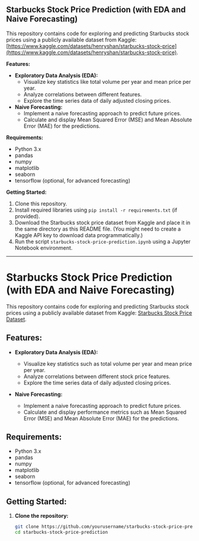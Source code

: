## Starbucks Stock Price Prediction (with EDA and Naive Forecasting)

This repository contains code for exploring and predicting Starbucks stock prices using a publicly available dataset from Kaggle: [https://www.kaggle.com/datasets/henryshan/starbucks-stock-price](https://www.kaggle.com/datasets/henryshan/starbucks-stock-price). 

**Features:**

- **Exploratory Data Analysis (EDA):**
    - Visualize key statistics like total volume per year and mean price per year.
    - Analyze correlations between different features.
    - Explore the time series data of daily adjusted closing prices.
- **Naive Forecasting:**
    - Implement a naive forecasting approach to predict future prices.
    - Calculate and display Mean Squared Error (MSE) and Mean Absolute Error (MAE) for the predictions.

**Requirements:**

- Python 3.x
- pandas
- numpy
- matplotlib
- seaborn
- tensorflow (optional, for advanced forecasting)

**Getting Started:**

1. Clone this repository.
2. Install required libraries using `pip install -r requirements.txt` (if provided).
3. Download the Starbucks stock price dataset from Kaggle and place it in the same directory as this README file. (You might need to create a Kaggle API key to download data programmatically.)
4. Run the script `starbucks-stock-price-prediction.ipynb` using a Jupyter Notebook environment.

------------------------------------------------------------------------------------------------------------------------------------------------------------------------
# Starbucks Stock Price Prediction (with EDA and Naive Forecasting)

This repository contains code for exploring and predicting Starbucks stock prices using a publicly available dataset from Kaggle: [Starbucks Stock Price Dataset](https://www.kaggle.com/datasets/henryshan/starbucks-stock-price).

## Features:

- **Exploratory Data Analysis (EDA):**
  - Visualize key statistics such as total volume per year and mean price per year.
  - Analyze correlations between different stock price features.
  - Explore the time series data of daily adjusted closing prices.

- **Naive Forecasting:**
  - Implement a naive forecasting approach to predict future prices.
  - Calculate and display performance metrics such as Mean Squared Error (MSE) and Mean Absolute Error (MAE) for the predictions.

## Requirements:

- Python 3.x
- pandas
- numpy
- matplotlib
- seaborn
- tensorflow (optional, for advanced forecasting)

## Getting Started:

1. **Clone the repository:**
   ```sh
   git clone https://github.com/yourusername/starbucks-stock-price-prediction.git
   cd starbucks-stock-price-prediction

